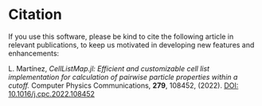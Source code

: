# Citation

If you use this software, please be kind to cite the following article in relevant publications, to keep us motivated in developing 
new features and enhancements:

L. Martínez, *CellListMap.jl: Efficient and customizable cell list implementation for calculation of pairwise particle properties within a cutoff.* Computer Physics Communications, **279**, 108452, (2022). [DOI: 10.1016/j.cpc.2022.108452](https://doi.org/10.1016/j.cpc.2022.108452)


